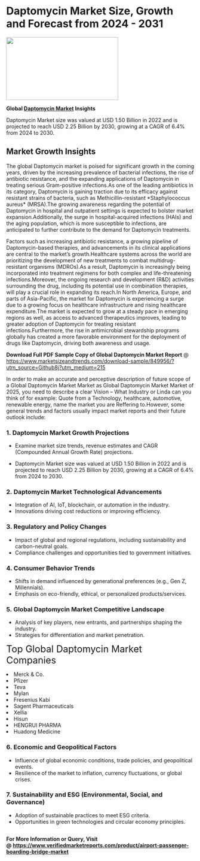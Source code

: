 <H1>Daptomycin Market Size, Growth and Forecast from 2024 - 2031</H1><img class="aligncenter size-medium wp-image-584254" src="https://thirdeyenews.in/wp-content/uploads/2024/09/Global-Market-Research-300x168.jpeg" alt="" width="300" height="168" /><p><strong>Global&nbsp;<a href="https://www.marketsizeandtrends.com/download-sample/849956/?utm_source=Github8j?utm_medium=215">Daptomycin Market</a> Insights</strong></p><p>Daptomycin Market size was valued at USD 1.50 Billion in 2022 and is projected to reach USD 2.25 Billion by 2030, growing at a CAGR of 6.4% from 2024 to 2030.</p><p><h2>Market Growth Insights</h2> <p>The global Daptomycin market is poised for significant growth in the coming years, driven by the increasing prevalence of bacterial infections, the rise of antibiotic resistance, and the expanding applications of Daptomycin in treating serious Gram-positive infections.As one of the leading antibiotics in its category, Daptomycin is gaining traction due to its efficacy against resistant strains of bacteria, such as Methicillin-resistant *Staphylococcus aureus* (MRSA).The growing awareness regarding the potential of Daptomycin in hospital and outpatient settings is expected to bolster market expansion.Additionally, the surge in hospital-acquired infections (HAIs) and the aging population, which is more susceptible to infections, are anticipated to further contribute to the demand for Daptomycin treatments.</p> <p>Factors such as increasing antibiotic resistance, a growing pipeline of Daptomycin-based therapies, and advancements in its clinical applications are central to the market’s growth.Healthcare systems across the world are prioritizing the development of new treatments to combat multidrug-resistant organisms (MDROs).As a result, Daptomycin is increasingly being incorporated into treatment regimens for both complex and life-threatening infections.Moreover, the ongoing research and development (R&D) activities surrounding the drug, including its potential use in combination therapies, will play a crucial role in expanding its reach.In North America, Europe, and parts of Asia-Pacific, the market for Daptomycin is experiencing a surge due to a growing focus on healthcare infrastructure and rising healthcare expenditure.The market is expected to grow at a steady pace in emerging regions as well, as access to advanced therapeutics improves, leading to greater adoption of Daptomycin for treating resistant infections.Furthermore, the rise in antimicrobial stewardship programs globally has created a more favorable environment for the deployment of drugs like Daptomycin, driving both awareness and usage.</p> <p><span class=""><strong>Download Full PDF Sample Copy of Global Daptomycin Market Report</strong> @ <a href="https://www.marketsizeandtrends.com/download-sample/849956/?utm_source=Github8j?utm_medium=215" target="_blank">https://www.marketsizeandtrends.com/download-sample/849956/?utm_source=Github8j?utm_medium=215</a></span></p><p>In order to make an accurate and perceptive description of future scope of a Global&nbsp;Daptomycin Market Market as Global&nbsp;Daptomycin Market Market of 2025, you need to describe a clear Vision &ndash; What Industry or Linda can you think of for example: Quote from a Technology, healthcare, automotive, renewable energy, name the market you are Reffering to.However, some general trends and factors usually impact market reports and their future outlook include:</p><h3>1.&nbsp;<strong>Daptomycin Market Growth Projections</strong></h3><ul><li>Examine market size trends, revenue estimates and CAGR (Compounded Annual Growth Rate) projections.</li><li><p>Daptomycin Market size was valued at USD 1.50 Billion in 2022 and is projected to reach USD 2.25 Billion by 2030, growing at a CAGR of 6.4% from 2024 to 2030.</p></li></ul><h3>2.&nbsp;<strong>Daptomycin Market Technological Advancements</strong></h3><ul><li>Integration of AI, IoT, blockchain, or automation in the industry.</li><li>Innovations driving cost reductions or improving efficiency.</li></ul><h3>3.&nbsp;<strong>Regulatory and Policy Changes</strong></h3><ul><li>Impact of global and regional regulations, including sustainability and carbon-neutral goals.</li><li>Compliance challenges and opportunities tied to government initiatives.</li></ul><h3>4.&nbsp;<strong>Consumer Behavior Trends</strong></h3><ul><li>Shifts in demand influenced by generational preferences (e.g., Gen Z, Millennials).</li><li>Emphasis on eco-friendly, ethical, or personalized products/services.</li></ul><h3>5.&nbsp;<strong>Global Daptomycin Market Competitive Landscape</strong></h3><ul><li>Analysis of key players, new entrants, and partnerships shaping the industry.</li><li>Strategies for differentiation and market penetration.</li></ul><p data-pm-slice="1 1 []"><span style="color: inherit; font-family: inherit; font-size: 25px;">Top Global Daptomycin Market Companies</span></p><div class="" data-test-id=""><p><li>Merck & Co.</li><li> Pfizer</li><li> Teva</li><li> Mylan</li><li> Fresenius Kabi</li><li> Sagent Pharmaceuticals</li><li> Xellia</li><li> Hisun</li><li> HENGRUI PHARMA</li><li> Huadong Medicine</li></p></div><h3>6.&nbsp;<strong>Economic and Geopolitical Factors</strong></h3><ul><li>Influence of global economic conditions, trade policies, and geopolitical events.</li><li>Resilience of the market to inflation, currency fluctuations, or global crises.</li></ul><h3>7.&nbsp;<strong>Sustainability and ESG (Environmental, Social, and Governance)</strong></h3><ul><li>Adoption of sustainable practices to meet ESG criteria.</li><li>Opportunities in green technologies and circular economy principles.</li></ul><h2><strong style="font-size: 14px;">For More Information or Query, Visit @&nbsp;</strong><a style="background-color: #ffffff; font-size: 14px;" href="https://www.marketsizeandtrends.com/report/daptomycin-market/" target="_blank">https://www.verifiedmarketreports.com/product/airport-passenger-boarding-bridge-market</a></h2>